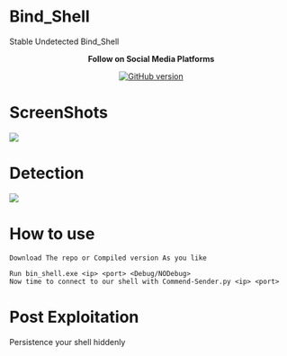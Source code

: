 # Bind_Shell

Stable Undetected Bind_Shell

<p align="center">
  <b> Follow on Social Media Platforms </b>
</p>


<p align="center">
<p align="center">
<a href="https://www.facebook.com/achihemek.achihemek/"><img title="GitHub version" src="https://img.shields.io/badge/-Facebook-blue" ></a> 
</p>


# ScreenShots

![](/Screenshot/shell.PNG)

# Detection

![](/Screenshot/Detection.png)

# How to  use
```
Download The repo or Compiled version As you like 

Run bin_shell.exe <ip> <port> <Debug/NODebug>
Now time to connect to our shell with Commend-Sender.py <ip> <port>
```

# Post Exploitation
   Persistence your shell hiddenly
